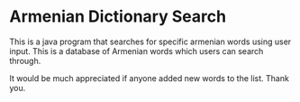 # Armenian Dictionary Search
This is a java program that searches for specific armenian words using user input. This is a database of Armenian words which users can search through.

It would be much appreciated if anyone added new words to the list. Thank you.
